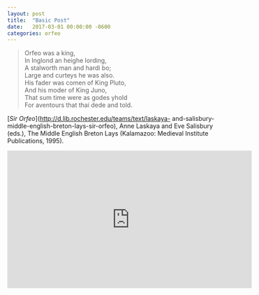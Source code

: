 ```yaml
---
layout: post
title:  "Basic Post"
date:   2017-03-01 00:00:00 -0600
categories: orfeo
---
```


>  Orfeo was a king,  
>In Inglond an heighe lording,  
>A stalworth man and hardi bo;  
>Large and curteys he was also.  
>His fader was comen of King Pluto,  
>And his moder of King Juno,  
>That sum time were as godes yhold  
>For aventours that thai dede and told.  

[_Sir Orfeo_](http://d.lib.rochester.edu/teams/text/laskaya- and-salisbury-middle-english-breton-lays-sir-orfeo), Anne Laskaya and Eve Salisbury (eds.), The Middle English Breton Lays (Kalamazoo: Medieval Institute Publications, 1995).

<iframe width="560" height="315" src="https://www.youtube.com/embed/WMAljMUgrh4" frameborder="0" allowfullscreen></iframe>
